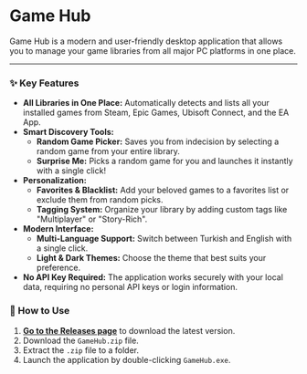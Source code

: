 # Game Hub

Game Hub is a modern and user-friendly desktop application that allows you to manage your game libraries from all major PC platforms in one place.

---

### ✨ Key Features

*   **All Libraries in One Place:** Automatically detects and lists all your installed games from Steam, Epic Games, Ubisoft Connect, and the EA App.
*   **Smart Discovery Tools:**
    *   **Random Game Picker:** Saves you from indecision by selecting a random game from your entire library.
    *   **Surprise Me:** Picks a random game for you and launches it instantly with a single click!
*   **Personalization:**
    *   **Favorites & Blacklist:** Add your beloved games to a favorites list or exclude them from random picks.
    *   **Tagging System:** Organize your library by adding custom tags like "Multiplayer" or "Story-Rich".
*   **Modern Interface:**
    *   **Multi-Language Support:** Switch between Turkish and English with a single click.
    *   **Light & Dark Themes:** Choose the theme that best suits your preference.
*   **No API Key Required:** The application works securely with your local data, requiring no personal API keys or login information.

### 🚀 How to Use

1.  **[Go to the Releases page](https://github.com/ogtvofficial/GameHUB/releases)** to download the latest version.
2.  Download the `GameHub.zip` file.
3.  Extract the `.zip` file to a folder.
4.  Launch the application by double-clicking `GameHub.exe`.

